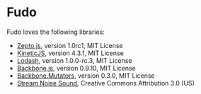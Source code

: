 Fudo
====

Fudo loves the following libraries:

* [Zepto.js](http://zeptojs.com/), version 1.0rc1, MIT License
* [KineticJS](http://kineticjs.com/), version 4.3.1, MIT License
* [Lodash](http://lodash.com/), version 1.0.0-rc.3, MIT License
* [Backbone.js](http://backbonejs.org/), version 0.9.10, MIT License
* [Backbone.Mutators](http://asciidisco.github.com/Backbone.Mutators), version 0.3.0, MIT License
* [Stream Noise Sound](http://soundbible.com/1434-Stream-Noise.html), Creative Commons Attribution 3.0 (US)
